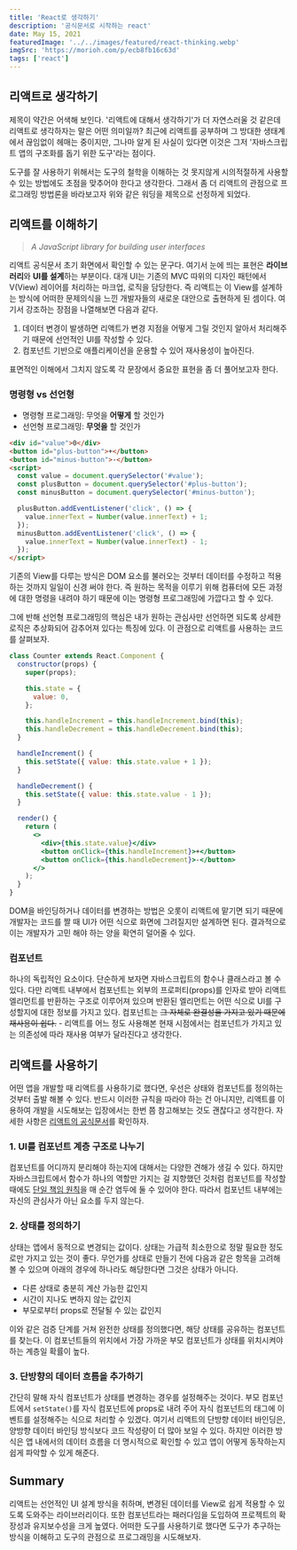 ```yaml
---
title: 'React로 생각하기'
description: '공식문서로 시작하는 react'
date: May 15, 2021
featuredImage: '../../images/featured/react-thinking.webp'
imgSrc: 'https://morioh.com/p/ecb8fb16c63d'
tags: ['react']
---
```


## 리액트로 생각하기

제목이 약간은 어색해 보인다. '리액트에 대해서 생각하기'가 더 자연스러울 것 같은데 리액트로 생각하자는 말은 어떤 의미일까? 최근에 리액트를 공부하며 그 방대한 생태계에서 끊임없이 헤매는 중이지만, 그나마 알게 된 사실이 있다면 이것은 그저 '자바스크립트 앱의 구조화를 돕기 위한 도구'라는 점이다.

도구를 잘 사용하기 위해서는 도구의 철학을 이해하는 것 못지않게 시의적절하게 사용할 수 있는 방법에도 초점을 맞추어야 한다고 생각한다. 그래서 좀 더 리액트의 관점으로 프로그래밍 방법론을 바라보고자 위와 같은 워딩을 제목으로 선정하게 되었다.

## 리액트를 이해하기

> _A JavaScript library for building user interfaces_

리액트 공식문서 초기 화면에서 확인할 수 있는 문구다. 여기서 눈에 띄는 표현은 **라이브러리**와 **UI를 설계**하는 부분이다. 대개 UI는 기존의 MVC 따위의 디자인 패턴에서 V(View) 레이어를 처리하는 마크업, 로직을 담당한다. 즉 리액트는 이 View를 설계하는 방식에 어떠한 문제의식을 느낀 개발자들의 새로운 대안으로 출현하게 된 셈이다. 여기서 강조하는 장점을 나열해보면 다음과 같다.

1. 데이터 변경이 발생하면 리액트가 변경 지점을 어떻게 그릴 것인지 알아서 처리해주기 때문에 선언적인 UI를 작성할 수 있다.
2. 컴포넌트 기반으로 애플리케이션을 운용할 수 있어 재사용성이 높아진다.

표면적인 이해에서 그치지 않도록 각 문장에서 중요한 표현을 좀 더 풀어보고자 한다.

### 명령형 vs 선언형

- 명령형 프로그래밍: 무엇을 **어떻게** 할 것인가
- 선언형 프로그래밍: **무엇을** 할 것인가

```html
<div id="value">0</div>
<button id="plus-button">+</button>
<button id="minus-button">-</button>
<script>
  const value = document.querySelector('#value');
  const plusButton = document.querySelector('#plus-button');
  const minusButton = document.querySelector('#minus-button');

  plusButton.addEventListener('click', () => {
    value.innerText = Number(value.innerText) + 1;
  });
  minusButton.addEventListener('click', () => {
    value.innerText = Number(value.innerText) - 1;
  });
</script>
```

기존의 View를 다루는 방식은 DOM 요소를 불러오는 것부터 데이터를 수정하고 적용하는 것까지 일일이 신경 써야 한다. 즉 원하는 목적을 이루기 위해 컴퓨터에 모든 과정에 대한 명령을 내려야 하기 때문에 이는 명령형 프로그래밍에 가깝다고 할 수 있다.

그에 반해 선언형 프로그래밍의 핵심은 내가 원하는 관심사만 선언하면 되도록 상세한 로직은 추상화되어 감추어져 있다는 특징에 있다. 이 관점으로 리액트를 사용하는 코드를 살펴보자.

```jsx
class Counter extends React.Component {
  constructor(props) {
    super(props);

    this.state = {
      value: 0,
    };

    this.handleIncrement = this.handleIncrement.bind(this);
    this.handleDecrement = this.handleDecrement.bind(this);
  }

  handleIncrement() {
    this.setState({ value: this.state.value + 1 });
  }

  handleDecrement() {
    this.setState({ value: this.state.value - 1 });
  }

  render() {
    return (
      <>
        <div>{this.state.value}</div>
        <button onClick={this.handleIncrement}>+</button>
        <button onClick={this.handleDecrement}>-</button>
      </>
    );
  }
}
```

DOM을 바인딩하거나 데이터를 변경하는 방법은 오롯이 리액트에 맡기면 되기 때문에 개발자는 코드를 짤 때 UI가 어떤 식으로 화면에 그려질지만 설계하면 된다. 결과적으로 이는 개발자가 고민 해야 하는 양을 확연히 덜어줄 수 있다.

### 컴포넌트

하나의 독립적인 요소이다. 단순하게 보자면 자바스크립트의 함수나 클래스라고 볼 수 있다. 다만 리액트 내부에서 컴포넌트는 외부의 프로퍼티(props)를 인자로 받아 리액트 엘리먼트를 반환하는 구조로 이루어져 있으며 반환된 엘리먼트는 어떤 식으로 UI를 구성할지에 대한 정보를 가지고 있다. 컴포넌트는 ~~그 자체로 완결성을 가지고 있기 때문에 재사용이 쉽다.~~ - 리액트를 어느 정도 사용해본 현재 시점에서는 컴포넌트가 가지고 있는 의존성에 따라 재사용 여부가 달라진다고 생각한다.

## 리액트를 사용하기

어떤 앱을 개발할 때 리액트를 사용하기로 했다면, 우선은 상태와 컴포넌트를 정의하는 것부터 출발 해볼 수 있다. 반드시 이러한 규칙을 따라야 하는 건 아니지만, 리액트를 이용하여 개발을 시도해보는 입장에서는 한번 쯤 참고해보는 것도 괜찮다고 생각한다. 자세한 사항은 [리액트의 공식문서](https://ko.reactjs.org/docs/thinking-in-react.html)를 확인하자.

### 1. UI를 컴포넌트 계층 구조로 나누기

컴포넌트를 어디까지 분리해야 하는지에 대해서는 다양한 견해가 생길 수 있다. 하지만 자바스크립트에서 함수가 하나의 역할만 가지는 걸 지향했던 것처럼 컴포넌트를 작성할 때에도 [단일 책임 원칙](https://ko.wikipedia.org/wiki/%EB%8B%A8%EC%9D%BC_%EC%B1%85%EC%9E%84_%EC%9B%90%EC%B9%99#:~:text=%EA%B0%9D%EC%B2%B4%20%EC%A7%80%ED%96%A5%20%ED%94%84%EB%A1%9C%EA%B7%B8%EB%9E%98%EB%B0%8D%EC%97%90%EC%84%9C%20%EB%8B%A8%EC%9D%BC,%EC%A3%BC%EC%9D%98%20%EA%B9%8A%EA%B2%8C%20%EB%B6%80%ED%95%A9%ED%95%B4%EC%95%BC%20%ED%95%9C%EB%8B%A4.)을 매 순간 염두에 둘 수 있어야 한다. 따라서 컴포넌트 내부에는 자신의 관심사가 아닌 요소를 두지 않는다.

### 2. 상태를 정의하기

상태는 앱에서 동적으로 변경되는 값이다. 상태는 가급적 최소한으로 정말 필요한 정도로만 가지고 있는 것이 좋다. 무언가를 상태로 만들기 전에 다음과 같은 항목을 고려해 볼 수 있으며 아래의 경우에 하나라도 해당한다면 그것은 상태가 아니다.

- 다른 상태로 충분히 계산 가능한 값인지
- 시간이 지나도 변하지 않는 값인지
- 부모로부터 props로 전달될 수 있는 값인지

이와 같은 검증 단계를 거쳐 완전한 상태를 정의했다면, 해당 상태를 공유하는 컴포넌트를 찾는다. 이 컴포넌트들의 위치에서 가장 가까운 부모 컴포넌트가 상태를 위치시켜야 하는 계층일 확률이 높다.

### 3. 단방향의 데이터 흐름을 추가하기

간단히 말해 자식 컴포넌트가 상태를 변경하는 경우를 설정해주는 것이다. 부모 컴포넌트에서 `setState()`를 자식 컴포넌트에 props로 내려 주어 자식 컴포넌트의 태그에 이벤트를 설정해주는 식으로 처리할 수 있겠다. 여기서 리액트의 단방향 데이터 바인딩은, 양방향 데이터 바인딩 방식보다 코드 작성량이 더 많아 보일 수 있다. 하지만 이러한 방식은 앱 내에서의 데이터 흐름을 더 명시적으로 확인할 수 있고 앱이 어떻게 동작하는지 쉽게 파악할 수 있게 해준다.

## Summary

리액트는 선언적인 UI 설계 방식을 취하며, 변경된 데이터를 View로 쉽게 적용할 수 있도록 도와주는 라이브러리이다. 또한 컴포넌트라는 패러다임을 도입하여 프로젝트의 확장성과 유지보수성을 크게 높였다. 어떠한 도구를 사용하기로 했다면 도구가 추구하는 방식을 이해하고 도구의 관점으로 프로그래밍을 시도해보자.
